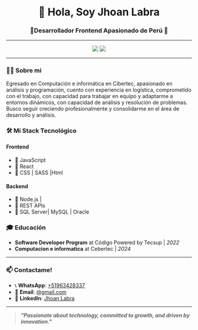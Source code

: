 <h1 align="center">👋 Hola, Soy Jhoan Labra</h1>
<h3 align="center">🌟Desarrollador Frontend Apasionado de Perú 🌟</h3>

---

<div align="center">
  <img src="https://img.shields.io/badge/-JavaScript-F7DF1E?logo=javascript&logoColor=black&style=flat-square" />
  <img src="https://img.shields.io/badge/-React-61DAFB?logo=react&logoColor=white&style=flat-square" />
</div>

---

### 👨‍💻 Sobre mi
Egresado en Computación e informática en Cibertec, apasionado en análisis y programación, cuento con experiencia en logística, comprometido con el trabajo, con capacidad para trabajar en equipo y adaptarme a entornos dinámicos, con capacidad de análisis y resolución de problemas. Busco seguir creciendo profesionalmente y consolidarme en el área de desarrollo y análisis.


### 🛠️ Mi Stack Tecnológico

#### **Frontend**
- 🌟 JavaScript 
- 🌟 React 
- 🌟 CSS | SASS |Html

#### **Backend**
- 🚀 Node.js | 
- 🚀 REST APIs
- 🚀 SQL Server| MySQL | Oracle




### 🎓 Educación 

- **Software Developer Program** at Código Powered by Tecsup | *2022*  
- **Computacion e informatica** at Cebertec | *2024*

---

### 📫 Contactame!

- 📞 **WhatsApp**: [+51963428337](https://wa.me/51963428337)  
- 📧 **Email**: [@gmail.com](mailto:labrajhoan219@gmail.com)  
- 💼 **LinkedIn**: [Jhoan Labra](https://www.linkedin.com)  

---

> **_"Passionate about technology, committed to growth, and driven by innovation."_**
